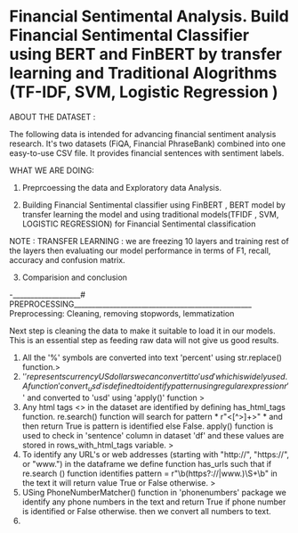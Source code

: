 # **Financial Sentimental Analysis. Build Financial Sentimental Classifier using BERT and FinBERT by transfer learning and Traditional Alogrithms (TF-IDF, SVM, Logistic Regression )**

ABOUT THE DATASET : 
>
The following data is intended for advancing financial sentiment analysis research. It's two datasets (FiQA, Financial PhraseBank) combined into one easy-to-use CSV file. It provides financial sentences with sentiment labels.


WHAT WE ARE DOING:
>
1) Preprcoessing the data and Exploratory data Analysis. 
>
2) Building Financial Sentimental classifier using  FinBERT , BERT model by transfer learning the model and using traditional models(TFIDF , SVM, LOGISTIC REGRESSION) for Financial Sentimental classification
>
NOTE : TRANSFER LEARNING : we are freezing 10 layers and training rest of the layers then evaluating our model performance in terms of F1, recall, accuracy and confusion matrix.
>
3) Comparision and conclusion 
>
-___________________# PREPROCESSING__________________________________________________
Preprocessing: Cleaning, removing stopwords, lemmatization
>
Next step is cleaning the data to make it suitable to load it in our models. This is an essential step as feeding raw data will not give us good results.

1) All the '%' symbols are converted into text 'percent' using str.replace() function.>
2)  '$' represents currency US dollars we can convert it to 'usd' which is widely used. A function 'convert_usd' is defined to identify pattern using regular expression r'$' and converted to 'usd' using 'apply()' function >
3)  Any html tags <> in the dataset are identified by defining has_html_tags function. re.search() function will search for pattern * r"<[^>]+>" * and then return True is pattern is identified else False. apply() function is used to check in 'sentence' column in dataset 'df' and these values are stored in rows_with_html_tags variable. >
4) To identify any URL's or web addresses (starting with "http://", "https://", or "www.") in the dataframe we define function has_urls such that if re.search () function identifies pattern = r"\b(https?://|www.)\S+\b" in the text it will return value True or False otherwise. >
5) USing PhoneNumberMatcher() function in 'phonenumbers' package we identify any phone numbers in the text and return True if phone number is identified or False otherwise. then we convert all numbers to text.
6) 


 
 

